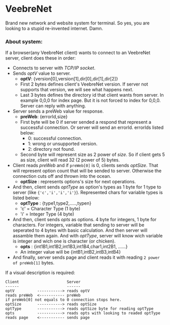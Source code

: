 # VeebreNet
Brand new network and website system for terminal. So yes, you are looking to a stupid re-invented internet. Damn.

### About system:

If a browser(any VeebreNet client) wants to connect to an VeebreNet server, client does these in order:

- Connects to server with *TCP/IP socket*.
- Sends *optV* value to server.
  - **optV**: {version[0],version[1],dir[0],dir[1],dir[2]}
  - First 2 bytes defines client's VeebreNet version. If server not supports that version, we will see what happens next. 
  - Last 3 bytes defines the directory id that client wants from server. In example 0,0,0 for index page. But it is not forced to index for 0,0,0. Server can reply with anything.
- Server sends a preWeb value for response.
  - **preWeb**: {errorId,size}
  - First byte will be 0 if server sended a respond that represent a successful connection. Or server will send an errorId. errorIds listed below:
    - 0: successful connection.
    - 1: wrong or unsupported version.
    - 2: directory not found.
  - Second byte will represent size as 2 power of *size*. So if client gets 5 as size, client will read 32 (2 power of 5) bytes.
- Client reads *preWeb* and if ```preWeb[0]``` is 0, clients sends *optSize*. That will represent option count that will be sended to server. Otherwise the connection cuts off and thrown into the ocean.
  - **optSize** : represents options's size for next operations.
- And then, client sends *optType* as option's types as 1 byte for 1 type to server (like ``{'c','i','i','i'}``). Represented chars for variable types is listed below:
  - **optType** : {type1,type2,.....,typen}
  - 'c' = Character Type (1 byte)
  - 'i' = Integer Type (4 byte)
- And then, client sends *opts* as options. 4 byte for integers, 1 byte for characters. For integers, variable that sending to server will be seperated to 4 bytes with basic calculation. And then server will assamble them again. And with *optType*, server will know wich variable is integer and wich one is character (or chicken).
  - **opts** : {int1B1,int1B2,int1B3,int1B4,char1,int2B1, ......}
  - An integer value will be {intB1,intB2,intB3,intB4}
- And finally, server sends page and client reads it with reading ``2 power of preWeb[1]`` bytes.

If a visual description is required:

```
Client                     Server
------                     ------
optV          -----------> reads optV
reads preWeb  <----------- preWeb
if preWeb[0] not equals to 0 connection stops here.
optSize       -----------> reads optSize
optType       -----------> reads optSize byte for reading optType
opts          -----------> reads opts with looking to readed optType
reads page    <----------- sends page
```
